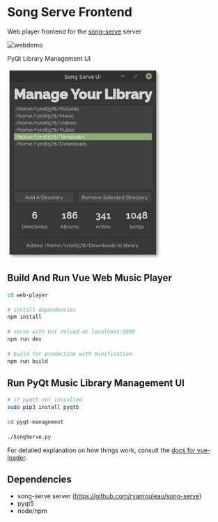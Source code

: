 # Song Serve Frontend

Web player frontend for the [song-serve](https://github.com/ryanrouleau/song-serve) server

![webdemo](/screenshots/demo.gif)

PyQt Library Management UI

![qtdemo](/screenshots/Qt.png)

## Build And Run Vue Web Music Player

``` bash
cd web-player

# install dependencies
npm install

# serve with hot reload at localhost:8080
npm run dev

# build for production with minification
npm run build
```

## Run PyQt Music Library Management UI
```bash
# if pyqt5 not installed
sudo pip3 install pyqt5

cd pyqt-management

./SongServe.py
```

For detailed explanation on how things work, consult the [docs for vue-loader](http://vuejs.github.io/vue-loader).

## Dependencies
- song-serve server (https://github.com/ryanrouleau/song-serve)
- pyqt5
- node/npm

